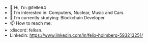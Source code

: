 - 👋 Hi, I’m @felle64
- 👀 I’m interested in: Computers, Nuclear, Music and Cars
- 🌱 I’m currently studying: Blockchain Developer
- 📫 How to reach me:
- :discord: felkan.
- Linkedin: https://www.linkedin.com/in/felix-holmberg-593213251/

